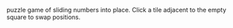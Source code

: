 puzzle game of sliding numbers into place. Click a tile adjacent to the empty square to swap positions.
